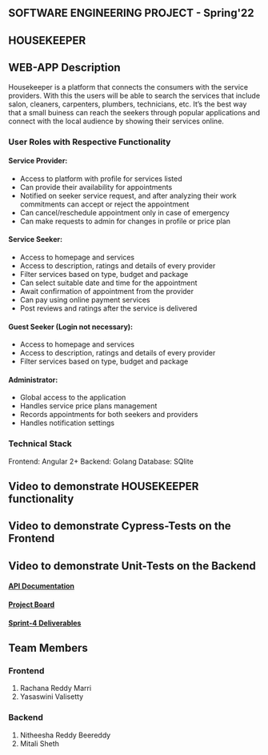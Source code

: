 ## SOFTWARE ENGINEERING PROJECT - Spring'22

<h2>HOUSEKEEPER</h2>

## WEB-APP Description

Housekeeper is a platform that connects the consumers with the service providers. With this the users will be able to search the services that include salon, cleaners, carpenters, plumbers, technicians, etc. It’s the best way that a small buiness can reach the seekers through popular applications and connect with the local audience by showing their services online. 

### User Roles with Respective Functionality
#### Service Provider:
- Access to platform with profile for services listed
- Can provide their availability for appointments
- Notified on seeker service request, and after analyzing their work commitments can accept or reject the appointment
- Can cancel/reschedule appointment only in case of emergency
- Can make requests to admin for changes in profile or price plan

#### Service Seeker: 
- Access to homepage and services
- Access to description, ratings and details of every provider
- Filter services based on type, budget and package
- Can select suitable date and time for the appointment
- Await confirmation of appointment from the provider
- Can pay using online payment services
- Post reviews and ratings after the service is delivered

#### Guest Seeker (Login not necessary):
- Access to homepage and services
- Access to description, ratings and details of every provider
- Filter services based on type, budget and package

#### Administrator:
- Global access to the application
- Handles service price plans management
- Records appointments for both seekers and providers
- Handles notification settings 

### Technical Stack
Frontend: Angular 2+
Backend: Golang
Database: SQlite

## Video to demonstrate HOUSEKEEPER functionality

## Video to demonstrate Cypress-Tests on the Frontend

## Video to demonstrate Unit-Tests on the Backend

#### [API Documentation]()

#### [Project Board](https://github.com/mitali3112/Housekeeper/projects)

#### [Sprint-4 Deliverables](https://github.com/mitali3112/Housekeeper/blob/main/Sprint4.md)

## Team Members
### Frontend
1. Rachana Reddy Marri
2. Yasaswini Valisetty
### Backend
1. Nitheesha Reddy Beereddy
2. Mitali Sheth